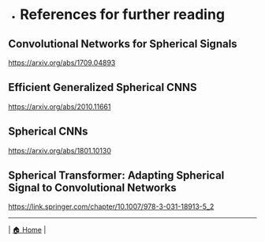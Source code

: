 + # References for further reading

## Convolutional Networks for Spherical Signals

https://arxiv.org/abs/1709.04893

## Efficient Generalized Spherical CNNS

https://arxiv.org/abs/2010.11661

## Spherical CNNs

https://arxiv.org/abs/1801.10130

## Spherical Transformer: Adapting Spherical Signal to Convolutional Networks

https://link.springer.com/chapter/10.1007/978-3-031-18913-5_2

---
| [🏠 Home](index.md) |
